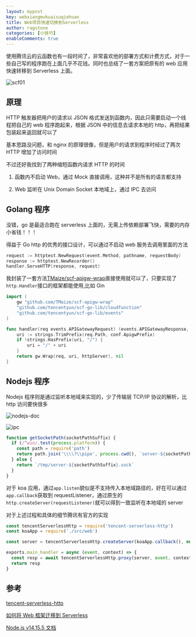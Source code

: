 ```yaml
---
layout: mypost
key: webxiangmukuaisuqiehuan
title: Web项目快速切换到Serverless
author: ragstone
categories: [小技巧]
enableComments: true
---
```


使用腾讯云的云函数也有一段时间了，非常喜欢他的部署方式和计费方式，对于一些自己写的程序跑在上面几乎不花钱。同时也总结了一套方案把原有的 web 应用快速转移到 Serverless 上面。

![scf01](scf01.png)

## 原理

HTTP 触发器把用户的请求以 JSON 格式发送到函数内，因此只需要启动一个线程把自己的 web 程序跑起来，根据 JSON 中的信息去请求本地的 http，再把结果包装起来返回就可以了

基本思路没问题，和 nginx 的原理很像，但是用户的请求到程序时经过了两次 HTTP 增加了访问时间

不过还好我找到了两种缩短函数内请求 HTTP 的时间

1. 函数内不启动 Web，通过 Mock 直接调用，这种并不是所有的语言都支持

2. Web 监听在 Unix Domain Socket 本地域上，通过 IPC 去访问

## Golang 程序

没错，go 是最适合跑在 serverless 上面的，无需上传依赖部署飞快，需要的内存小省钱！！！

得益于 Go http 的优秀的接口设计，可以通过不启动 web 服务去调用里面的方法

```go
request := httptest.NewRequest(event.Method, pathname, requestBody)
response := httptest.NewRecorder()
handler.ServeHTTP(response, request)
```

我封装了一套方法[TMaize/scf-apigw-wrap](https://github.com/TMaize/scf-apigw-wrap)直接使用就可以了，只要实现了`http.Handler`接口的框架都能使用,比如 Gin

```go
import (
	gw "github.com/TMaize/scf-apigw-wrap"
	"github.com/tencentyun/scf-go-lib/cloudfunction"
	"github.com/tencentyun/scf-go-lib/events"
)

func handler(req events.APIGatewayRequest) (events.APIGatewayResponse, error) {
	uri := strings.TrimPrefix(req.Path, conf.ApigwPrefix)
	if !strings.HasPrefix(uri, "/") {
		uri = "/" + uri
	}
	return gw.Wrap(req, uri, httpServer), nil
}
```

## Nodejs 程序

Nodejs 程序则是通过监听本地域来实现的，少了传输层 TCP/IP 协议的解析，比 http 访问要快很多

![nodejs-doc](nodejs-doc.png)

![ipc](ipc.png)

```js
function getSocketPath(socketPathSuffix) {
  if (/^win/.test(process.platform)) {
    const path = require('path')
    return path.join('\\\\?\\pipe', process.cwd(), `server-${socketPathSuffix}`)
  } else {
    return `/tmp/server-${socketPathSuffix}.sock`
  }
}
```

对于 koa 应用，通过`app.listen`貌似是不支持传入本地域路径的，好在可以通过`app.callback`获取到 requestListener，通过原生的`http.createServer(requestListener)`就可以得到一致监听在本地域的 server

对于上述过程和具体的细节腾讯有官方的实现

```js
const tencentServerlessHttp = require('tencent-serverless-http')
const koaApp = require('./src/web')

const server = tencentServerlessHttp.createServer(koaApp.callback(), null, ['application/octet-stream', 'image/*'])

exports.main_handler = async (event, context) => {
  const resp = await tencentServerlessHttp.proxy(server, event, context, 'PROMISE').promise
  return resp
}
```

## 参考

[tencent-serverless-http ](https://www.npmjs.com/package/tencent-serverless-http)

[如何将 Web 框架迁移到 Serverless](https://www.cnblogs.com/serverlesscloud/p/13279529.html)

[Node.js v14.15.5 文档](http://nodejs.cn/api/http.html#http_http_createserver_options_requestlistener)
